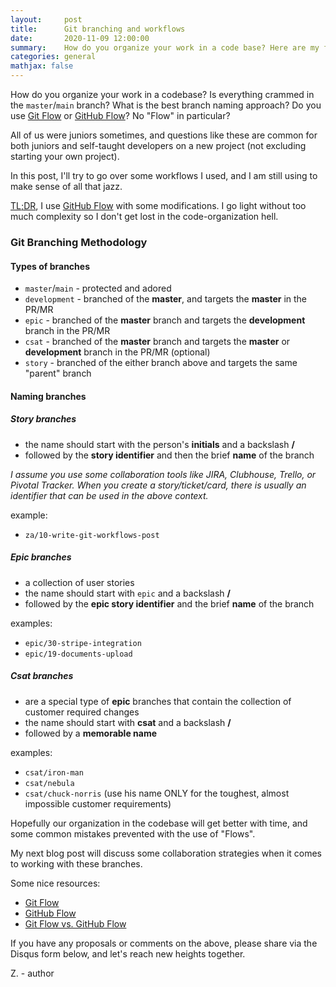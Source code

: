 ```yaml
---
layout:     post
title:      Git branching and workflows
date:       2020-11-09 12:00:00
summary:    How do you organize your work in a code base? Here are my favorites.
categories: general
mathjax: false
---
```


How do you organize your work in a codebase? Is everything crammed in the `master`/`main` branch? What is the best branch naming approach? Do you use [Git Flow](#) or [GitHub Flow](#)? No "Flow" in particular?

All of us were juniors sometimes, and questions like these are common for both juniors and self-taught developers on a new project (not excluding starting your own project).

In this post, I'll try to go over some workflows I used, and I am still using to make sense of all that jazz.

[TL;DR](#), I use [GitHub Flow](#) with some modifications. I go light without too much complexity so I don't get lost in the code-organization hell.

### Git Branching Methodology

#### Types of branches
- `master`/`main` - protected and adored
- `development` - branched of the **master**, and targets the **master** in the PR/MR
- `epic` - branched of the **master** branch and targets the **development** branch in the PR/MR
- `csat` - branched of the **master** branch and targets the **master** or **development** branch in the PR/MR (optional)
- `story` - branched of the either branch above and targets the same "parent" branch

#### Naming branches
##### Story branches
- the name should start with the person's **initials** and a backslash **/**
- followed by the **story identifier** and then the brief **name** of the branch

_I assume you use some collaboration tools like JIRA, Clubhouse, Trello, or Pivotal Tracker. When you create a story/ticket/card, there is usually an identifier that can be used in the above context._

example:
  - `za/10-write-git-workflows-post`

##### Epic branches
- a collection of user stories
- the name should start with `epic` and a backslash **/**
- followed by the **epic story identifier** and the brief **name** of the branch

examples:
  - `epic/30-stripe-integration`
  - `epic/19-documents-upload`

##### Csat branches
- are a special type of **epic** branches that contain the collection of customer required changes
- the name should start with **csat** and a backslash **/**
- followed by a **memorable name**

examples:
- `csat/iron-man`
- `csat/nebula`
- `csat/chuck-norris` (use his name ONLY for the toughest, almost impossible customer requirements)

Hopefully our organization in the codebase will get better with time, and some common mistakes prevented with the use of "Flows".

My next blog post will discuss some collaboration strategies when it comes to working with these branches.

Some nice resources:
- <a href="https://nvie.com/posts/a-successful-git-branching-model/" target="_blank">Git Flow</a>
- <a href="https://guides.github.com/introduction/flow/" target="_blank">GitHub Flow</a>
- <a href="https://www.freshconsulting.com/git-development-workflows-git-flow-vs-github-flow/" target="_blank">Git Flow vs. GitHub Flow</a>

If you have any proposals or comments on the above, please share via the Disqus form below, and let's reach new heights together.

Z. - author
